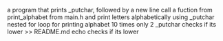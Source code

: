 a program that prints _putchar, followed by a new line
call a fuction from print_alphabet from main.h and print letters alphabetically using _putchar
nested for loop for printing alphabet 10 times
only 2 _putchar
checks if its lower >> README.md
echo checks if its lower
